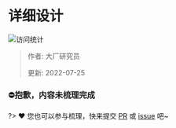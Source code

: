 # 详细设计

![访问统计](https://visitor-badge.glitch.me/badge?page_id=senlypan.cloudgaming.03-detailed-design&left_color=blue&right_color=red)

> 作者: 大厂研究员
>
> 更新: 2022-07-25

### ⛔抱歉，内容未梳理完成
?> ❤️ 您也可以参与梳理，快来提交 [PR](https://github.com/senlypan/cloudgaming-docs/pulls) 或 [issue](https://github.com/senlypan/cloudgaming-docs/issues) 吧~




